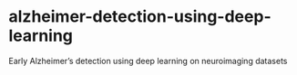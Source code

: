 # alzheimer-detection-using-deep-learning
Early Alzheimer’s detection using deep learning on neuroimaging datasets

